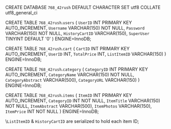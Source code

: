 CREATE DATABASE `768_42rush` DEFAULT CHARACTER SET utf8 COLLATE utf8_general_ci

CREATE TABLE `768_42rush`.`users`
(
    `UserID`            INT PRIMARY KEY AUTO_INCREMENT,
    `Username`          VARCHAR(150) NOT NULL,
    `Password`          VARCHAR(150) NOT NULL,
    `HistoryCartID`     VARCHAR(150),
    `SuperUser`         TINYINT DEFAULT '0'
) ENGINE=InnoDB;

CREATE TABLE `768_42rush`.`cart`
(
    `CartID`        INT PRIMARY KEY AUTO_INCREMENT,
    `UserID`        INT,
    `TotalPrice`    INT,
    `ListItemID`    VARCHAR(150)
) ENGINE=InnoDB;

CREATE TABLE `768_42rush`.`category`
(
    `CategoryID`         INT PRIMARY KEY AUTO_INCREMENT,
    `CategoryName`       VARCHAR(150) NOT NULL,
    `CategoryAbstract`   VARCHAR(500),
    `CategoryURL`        VARCHAR(150)
) ENGINE=InnoDB;

CREATE TABLE `768_42rush`.`items`
(
    `ItemID`           INT PRIMARY KEY AUTO_INCREMENT,
    `CategoryID`       INT NOT NULL,
    `ItemTitle`        VARCHAR(150) NOT NULL,
    `ItemAbstract`     VARCHAR(500),
    `ItemPhotos`       VARCHAR(150),
    `ItemPrice`        INT NOT NULL
) ENGINE=InnoDB;

\\`ListItemID` & `HistoryCartID` are serialized to hold each item ID;